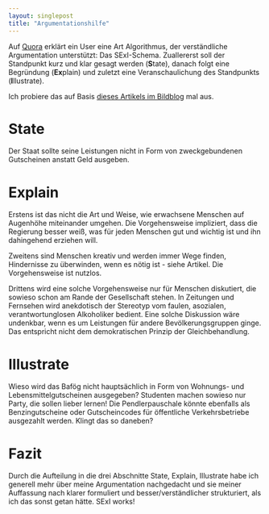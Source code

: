 ```yaml
---
layout: singlepost
title: "Argumentationshilfe"
---
```


Auf [Quora](http://www.quora.com/Debate/How-can-I-become-good-at-debating/answer/Marco-Witzmann) erklärt ein User eine Art Algorithmus, der verständliche Argumentation unterstützt: Das SExI-Schema. Zuallererst soll der Standpunkt kurz und klar gesagt werden (**S**tate), danach folgt eine Begründung (**Ex**plain) und zuletzt eine Veranschaulichung des Standpunkts (**I**llustrate).

Ich probiere das auf Basis [dieses Artikels im Bildblog](http://www.bildblog.de/42037/unfassbar-2) mal aus.

# State

Der Staat sollte seine Leistungen nicht in Form von zweckgebundenen Gutscheinen anstatt Geld ausgeben.

# Explain

Erstens ist das nicht die Art und Weise, wie erwachsene Menschen auf Augenhöhe miteinander umgehen. Die Vorgehensweise impliziert, dass die Regierung besser weiß, was für jeden Menschen gut und wichtig ist und ihn dahingehend erziehen will.

Zweitens sind Menschen kreativ und werden immer Wege finden, Hindernisse zu überwinden, wenn es nötig ist - siehe Artikel. Die Vorgehensweise ist nutzlos.

Drittens wird eine solche Vorgehensweise nur für Menschen diskutiert, die sowieso schon am Rande der Gesellschaft stehen. In Zeitungen und Fernsehen wird anekdotisch der Stereotyp vom faulen, asozialen, verantwortunglosen Alkoholiker bedient. Eine solche Diskussion wäre undenkbar, wenn es um Leistungen für andere Bevölkerungsgruppen ginge. Das entspricht nicht dem demokratischen Prinzip der Gleichbehandlung.

# Illustrate

Wieso wird das Bafög nicht hauptsächlich in Form von Wohnungs- und Lebensmittelgutscheinen ausgegeben? Studenten machen sowieso nur Party, die sollen lieber lernen! Die Pendlerpauschale könnte ebenfalls als Benzingutscheine oder Gutscheincodes für öffentliche Verkehrsbetriebe ausgezahlt werden. Klingt das so daneben?

# Fazit

Durch die Aufteilung in die drei Abschnitte State, Explain, Illustrate habe ich generell mehr über meine Argumentation nachgedacht und sie meiner Auffassung nach klarer formuliert und besser/verständlicher strukturiert, als ich das sonst getan hätte. SExI works!